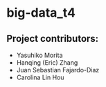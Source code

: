 # big-data_t4

## Project contributors:
- Yasuhiko Morita
- Hanqing (Eric) Zhang
- Juan Sebastian Fajardo-Diaz
- Carolina Lin Hou
